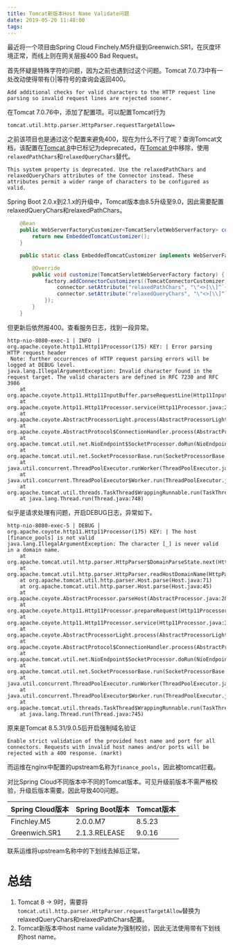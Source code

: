 ```yaml
---
title: Tomcat新版本Host Name Validate问题
date: 2019-05-20 11:48:00
tags:
---
```


最近将一个项目由Spring Cloud Finchely.M5升级到Greenwich.SR1，在灰度环境正常，而线上则在网关层报400 Bad Request。

首先怀疑是特殊字符的问题，因为之前也遇到过这个问题。Tomcat 7.0.73中有一处改动使得带有{}|等符号的查询会返回400。

```
Add additional checks for valid characters to the HTTP request line parsing so invalid request lines are rejected sooner. 
```

在Tomcat 7.0.76中，添加了配置项。可以配置Tomcat行为

```
tomcat.util.http.parser.HttpParser.requestTargetAllow=
```

之前该项目也是通过这个配置来避免400，现在为什么不行了呢？查询Tomcat文档，该配置在[Tomcat 8](https://tomcat.apache.org/tomcat-8.5-doc/config/systemprops.html)中已标记为deprecated，在[Tomcat 9](https://tomcat.apache.org/tomcat-9.0-doc/config/systemprops.html)中移除，使用`relaxedPathChars`和`relaxedQueryChars`替代。

```
This system property is deprecated. Use the relaxedPathChars and relaxedQueryChars attributes of the Connector instead. These attributes permit a wider range of characters to be configured as valid.
```

Spring Boot 2.0.x到2.1.x的升级中，Tomcat版本由8.5升级至9.0，因此需要配置relaxedQueryChars和relaxedPathChars。

```java
    @Bean
    public WebServerFactoryCustomizer<TomcatServletWebServerFactory> containerCustomizer() {
        return new EmbeddedTomcatCustomizer();
    }

    public static class EmbeddedTomcatCustomizer implements WebServerFactoryCustomizer<TomcatServletWebServerFactory> {

        @Override
        public void customize(TomcatServletWebServerFactory factory) {
            factory.addConnectorCustomizers((TomcatConnectorCustomizer) connector -> {
                connector.setAttribute("relaxedPathChars", "\"<>[\\]^`{|}");
                connector.setAttribute("relaxedQueryChars", "\"<>[\\]^`{|}");
            });
        }
    }
```

但更新后依然报400。查看服务日志，找到一段异常。

```
http-nio-8080-exec-1 | INFO  | org.apache.coyote.http11.Http11Processor(175) KEY: | Error parsing HTTP request header
 Note: further occurrences of HTTP request parsing errors will be logged at DEBUG level.
java.lang.IllegalArgumentException: Invalid character found in the request target. The valid characters are defined in RFC 7230 and RFC 3986
	at org.apache.coyote.http11.Http11InputBuffer.parseRequestLine(Http11InputBuffer.java:467)
	at org.apache.coyote.http11.Http11Processor.service(Http11Processor.java:294)
	at org.apache.coyote.AbstractProcessorLight.process(AbstractProcessorLight.java:66)
	at org.apache.coyote.AbstractProtocol$ConnectionHandler.process(AbstractProtocol.java:834)
	at org.apache.tomcat.util.net.NioEndpoint$SocketProcessor.doRun(NioEndpoint.java:1415)
	at org.apache.tomcat.util.net.SocketProcessorBase.run(SocketProcessorBase.java:49)
	at java.util.concurrent.ThreadPoolExecutor.runWorker(ThreadPoolExecutor.java:1149)
	at java.util.concurrent.ThreadPoolExecutor$Worker.run(ThreadPoolExecutor.java:624)
	at org.apache.tomcat.util.threads.TaskThread$WrappingRunnable.run(TaskThread.java:61)
	at java.lang.Thread.run(Thread.java:748)
```

似乎是请求处理有问题，开启DEBUG日志，异常如下。

```
http-nio-8080-exec-5 | DEBUG | org.apache.coyote.http11.Http11Processor(175) KEY: | The host [finance_pools] is not valid
java.lang.IllegalArgumentException: The character [_] is never valid in a domain name.
	at org.apache.tomcat.util.http.parser.HttpParser$DomainParseState.next(HttpParser.java:926)
	at org.apache.tomcat.util.http.parser.HttpParser.readHostDomainName(HttpParser.java:822)
	at org.apache.tomcat.util.http.parser.Host.parse(Host.java:71)
	at org.apache.tomcat.util.http.parser.Host.parse(Host.java:45)
	at org.apache.coyote.AbstractProcessor.parseHost(AbstractProcessor.java:288)
	at org.apache.coyote.http11.Http11Processor.prepareRequest(Http11Processor.java:809)
	at org.apache.coyote.http11.Http11Processor.service(Http11Processor.java:384)
	at org.apache.coyote.AbstractProcessorLight.process(AbstractProcessorLight.java:66)
	at org.apache.coyote.AbstractProtocol$ConnectionHandler.process(AbstractProtocol.java:834)
	at org.apache.tomcat.util.net.NioEndpoint$SocketProcessor.doRun(NioEndpoint.java:1415)
	at org.apache.tomcat.util.net.SocketProcessorBase.run(SocketProcessorBase.java:49)
	at java.util.concurrent.ThreadPoolExecutor.runWorker(ThreadPoolExecutor.java:1142)
	at java.util.concurrent.ThreadPoolExecutor$Worker.run(ThreadPoolExecutor.java:617)
	at org.apache.tomcat.util.threads.TaskThread$WrappingRunnable.run(TaskThread.java:61)
	at java.lang.Thread.run(Thread.java:745)
```

原来是Tomcat 8.5.31/9.0.5后开启强制域名验证

```
Enable strict validation of the provided host name and port for all connectors. Requests with invalid host names and/or ports will be rejected with a 400 response. (markt)
```

而运维在nginx中配置的upstream名称为`finance_pools`，因此被tomcat拦截。

对比Spring Cloud不同版本中不同的Tomcat版本。可见升级前版本不需严格校验，升级后版本需要。因此导致400问题。

| Spring Cloud版本  | Spring Boot版本 | Tomcat版本 |
|-------------------|-----------------|------------|
| Finchley.M5       | 2.0.0.M7        | 8.5.23     |
| Greenwich.SR1     | 2.1.3.RELEASE   | 9.0.16     |

联系运维将upstream名称中的下划线去掉后正常。

# 总结

1. Tomcat 8 -> 9时，需要将`tomcat.util.http.parser.HttpParser.requestTargetAllow`替换为relaxedQueryChars和relaxedPathChars配置。
2. Tomcat新版本中host name validate为强制校验，因此无法使用带有下划线的host name。